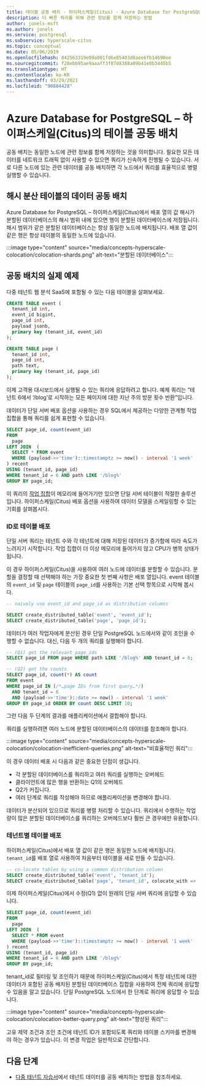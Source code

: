 ```yaml
---
title: 테이블 공동 배치 - 하이퍼스케일(Citus) - Azure Database for PostgreSQL
description: 더 빠른 쿼리를 위해 관련 정보를 함께 저장하는 방법
author: jonels-msft
ms.author: jonels
ms.service: postgresql
ms.subservice: hyperscale-citus
ms.topic: conceptual
ms.date: 05/06/2019
ms.openlocfilehash: 842563319e09a001fd6e85403d8aee6fb14690ee
ms.sourcegitcommit: f28ebb95ae9aaaff3f87d8388a09b41e0b3445b5
ms.translationtype: HT
ms.contentlocale: ko-KR
ms.lasthandoff: 03/29/2021
ms.locfileid: "90884428"
---
```

# <a name="table-colocation-in-azure-database-for-postgresql--hyperscale-citus"></a>Azure Database for PostgreSQL – 하이퍼스케일(Citus)의 테이블 공동 배치

공동 배치는 동일한 노드에 관련 정보를 함께 저장하는 것을 의미합니다. 필요한 모든 데이터를 네트워크 트래픽 없이 사용할 수 있으면 쿼리가 신속하게 진행될 수 있습니다. 서로 다른 노드에 있는 관련 데이터를 공동 배치하면 각 노드에서 쿼리를 효율적으로 병렬 실행할 수 있습니다.

## <a name="data-colocation-for-hash-distributed-tables"></a>해시 분산 테이블의 데이터 공동 배치

Azure Database for PostgreSQL – 하이퍼스케일(Citus)에서 배포 열의 값 해시가 분할된 데이터베이스의 해시 범위 내에 있으면 행이 분할된 데이터베이스에 저장됩니다. 해시 범위가 같은 분할된 데이터베이스는 항상 동일한 노드에 배치됩니다. 배포 열 값이 같은 행은 항상 테이블의 동일한 노드에 있습니다.

:::image type="content" source="media/concepts-hyperscale-colocation/colocation-shards.png" alt-text="분할된 데이터베이스":::

## <a name="a-practical-example-of-colocation"></a>공동 배치의 실제 예제

다중 테넌트 웹 분석 SaaS에 포함될 수 있는 다음 테이블을 살펴보세요.

```sql
CREATE TABLE event (
  tenant_id int,
  event_id bigint,
  page_id int,
  payload jsonb,
  primary key (tenant_id, event_id)
);

CREATE TABLE page (
  tenant_id int,
  page_id int,
  path text,
  primary key (tenant_id, page_id)
);
```

이제 고객용 대시보드에서 실행될 수 있는 쿼리에 응답하려고 합니다. 예제 쿼리는 “테넌트 6에서 ‘/blog’로 시작하는 모든 페이지에 대한 지난 주의 방문 횟수 반환”입니다.

데이터가 단일 서버 배포 옵션을 사용하는 경우 SQL에서 제공하는 다양한 관계형 작업 집합을 통해 쿼리를 쉽게 표현할 수 있습니다.

```sql
SELECT page_id, count(event_id)
FROM
  page
LEFT JOIN  (
  SELECT * FROM event
  WHERE (payload->>'time')::timestamptz >= now() - interval '1 week'
) recent
USING (tenant_id, page_id)
WHERE tenant_id = 6 AND path LIKE '/blog%'
GROUP BY page_id;
```

이 쿼리의 [작업 집합](https://en.wikipedia.org/wiki/Working_set)이 메모리에 들어가기만 있으면 단일 서버 테이블이 적절한 솔루션입니다. 하이퍼스케일(Citus) 배포 옵션을 사용하여 데이터 모델을 스케일링할 수 있는 기회를 살펴봅시다.

### <a name="distribute-tables-by-id"></a>ID로 테이블 배포

단일 서버 쿼리는 테넌트 수와 각 테넌트에 대해 저장된 데이터가 증가함에 따라 속도가 느려지기 시작합니다. 작업 집합이 더 이상 메모리에 들어가지 않고 CPU가 병목 상태가 됩니다.

이 경우 하이퍼스케일(Citus)을 사용하여 여러 노드에 데이터를 분할할 수 있습니다. 분할을 결정할 때 선택해야 하는 가장 중요한 첫 번째 사항은 배포 열입니다. event 테이블의 `event_id` 및 `page` 테이블의 `page_id`를 사용하는 기본 선택 항목으로 시작해 봅시다.

```sql
-- naively use event_id and page_id as distribution columns

SELECT create_distributed_table('event', 'event_id');
SELECT create_distributed_table('page', 'page_id');
```

데이터가 여러 작업자에게 분산된 경우 단일 PostgreSQL 노드에서와 같이 조인을 수행할 수 없습니다. 대신, 다음 두 개의 쿼리를 실행해야 합니다.

```sql
-- (Q1) get the relevant page_ids
SELECT page_id FROM page WHERE path LIKE '/blog%' AND tenant_id = 6;

-- (Q2) get the counts
SELECT page_id, count(*) AS count
FROM event
WHERE page_id IN (/*…page IDs from first query…*/)
  AND tenant_id = 6
  AND (payload->>'time')::date >= now() - interval '1 week'
GROUP BY page_id ORDER BY count DESC LIMIT 10;
```

그런 다음 두 단계의 결과를 애플리케이션에서 결합해야 합니다.

쿼리를 실행하려면 여러 노드에 분할된 데이터베이스의 데이터를 참조해야 합니다.

:::image type="content" source="media/concepts-hyperscale-colocation/colocation-inefficient-queries.png" alt-text="비효율적인 쿼리":::

이 경우 데이터 배포 시 다음과 같은 중요한 단점이 생깁니다.

-   각 분할된 데이터베이스를 쿼리하고 여러 쿼리를 실행하는 오버헤드
-   클라이언트에 많은 행을 반환하는 Q1의 오버헤드
-   Q2가 커집니다.
-   여러 단계로 쿼리를 작성해야 하므로 애플리케이션을 변경해야 합니다.

데이터가 분산되어 있으므로 쿼리를 병렬 처리할 수 있습니다. 쿼리에서 수행하는 작업량이 많은 분할된 데이터베이스를 쿼리하는 오버헤드보다 훨씬 큰 경우에만 유용합니다.

### <a name="distribute-tables-by-tenant"></a>테넌트별 테이블 배포

하이퍼스케일(Citus)에서 배포 열 값이 같은 행은 동일한 노드에 배치됩니다. `tenant_id`를 배포 열로 사용하여 처음부터 테이블을 새로 만들 수 있습니다.

```sql
-- co-locate tables by using a common distribution column
SELECT create_distributed_table('event', 'tenant_id');
SELECT create_distributed_table('page', 'tenant_id', colocate_with => 'event');
```

이제 하이퍼스케일(Citus)에서 수정(Q1) 없이 원래의 단일 서버 쿼리에 응답할 수 있습니다.

```sql
SELECT page_id, count(event_id)
FROM
  page
LEFT JOIN  (
  SELECT * FROM event
  WHERE (payload->>'time')::timestamptz >= now() - interval '1 week'
) recent
USING (tenant_id, page_id)
WHERE tenant_id = 6 AND path LIKE '/blog%'
GROUP BY page_id;
```

tenant_id로 필터링 및 조인하기 때문에 하이퍼스케일(Citus)에서 특정 테넌트에 대한 데이터가 포함된 공동 배치된 분할된 데이터베이스 집합을 사용하여 전체 쿼리에 응답할 수 있음을 알고 있습니다. 단일 PostgreSQL 노드에서 한 단계로 쿼리에 응답할 수 있습니다.

:::image type="content" source="media/concepts-hyperscale-colocation/colocation-better-query.png" alt-text="향상된 쿼리":::

고유 제약 조건과 조인 조건에 테넌트 ID가 포함되도록 쿼리와 테이블 스키마를 변경해야 하는 경우가 있습니다. 이 변경 작업은 일반적으로 간단합니다.

## <a name="next-steps"></a>다음 단계

- [다중 테넌트 자습서](tutorial-design-database-hyperscale-multi-tenant.md)에서 테넌트 데이터를 공동 배치하는 방법을 참조하세요.
